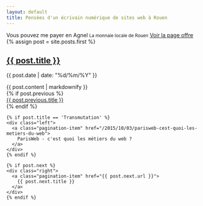 ```yaml
---
layout: default
title: Pensées d'un écrivain numérique de sites web à Rouen
--- 
```


<div class="exergue">
  Vous pouvez me payer en Agnel
  <small>La monnaie locale de Rouen</small>
  <a href="/conseil-prestation-formation">Voir la page offre</a>
</div>

<div class="wrapper"> 
  {% assign post = site.posts.first %}
  <section class="post">
    <h1><a href="{{ post.url }}">{{ post.title }}</a></h1>
    <p class="post-meta">{{ post.date | date: "%d/%m/%Y" }}</p>
    {{ post.content | markdownify }}
  </section>

  <div class="pagination"  role="navigation">
    {% if post.previous %}
    <div class="left">
      <a class="pagination-item" href="{{ post.previous.url }}">
        {{ post.previous.title }}
      </a>
    </div>
    {% endif %}

    {% if post.title == 'Transmutation' %} 
    <div class="left">
      <a class="pagination-item" href="/2015/10/03/parisweb-cest-quoi-les-metiers-du-web">
        ParisWeb - c'est quoi les métiers du web ?
      </a>
    </div>
    {% endif %}

    {% if post.next %}
    <div class="right">
      <a class="pagination-item" href="{{ post.next.url }}">
        {{ post.next.title }}
      </a>
    </div>
    {% endif %}
  </div>
</div>
